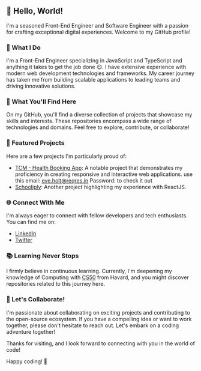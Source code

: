 ## 👋 Hello, World!

I'm a seasoned Front-End Engineer and Software Engineer with a passion for crafting exceptional digital experiences. Welcome to my GitHub profile!

### 💼 What I Do

I'm a Front-End Engineer specializing in JavaScript and TypeScript and anything it takes to get the job done 😉. I have extensive experience with modern web development technologies and frameworks. My career journey has taken me from building scalable applications to leading teams and driving innovative solutions.

### 🚀 What You'll Find Here

On my GitHub, you'll find a diverse collection of projects that showcase my skills and interests. These repositories encompass a wide range of technologies and domains. Feel free to explore, contribute, or collaborate!

### 🌟 Featured Projects

Here are a few projects I'm particularly proud of:

- [TCM - Health Booking App](https://tcm-online.netlify.app/login): A notable project that demonstrates my proficiency in creating responsive and interactive web applications. use this email: eve.holt@reqres.in Password: <anything> to check it out
- [Schooliply](https://schooliply.com): Another project highlighting my experience with ReactJS.
<!-- [Project Name]: An open-source contribution I've made, reflecting my commitment to the developer community.-->

### 🌐 Connect With Me

I'm always eager to connect with fellow developers and tech enthusiasts. You can find me on:

- [LinkedIn](https://www.linkedin.com/in/oladayolayoola)
- [Twitter](https://twitter.com/dayoola__)
<!-- [Personal Website/Blog](https://www.your-website.com)-->

### 📚 Learning Never Stops

I firmly believe in continuous learning. Currently, I'm deepening my knowledge of Computing with [CS50](https://pll.harvard.edu/course/cs50-introduction-computer-science) from Havard, and you might discover repositories related to this journey here.

### 🌈 Let's Collaborate!

I'm passionate about collaborating on exciting projects and contributing to the open-source ecosystem. If you have a compelling idea or want to work together, please don't hesitate to reach out. Let's embark on a coding adventure together!

Thanks for visiting, and I look forward to connecting with you in the world of code!

Happy coding! 🚀
